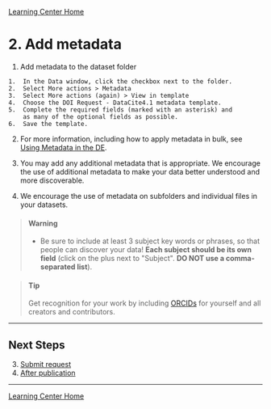 [Learning Center Home](http://learning.cyverse.org/)

# 2. Add metadata

1.   Add metadata to the dataset folder

    1.  In the Data window, click the checkbox next to the folder.    
    2.  Select More actions > Metadata
    3.  Select More actions (again) > View in template
    4.  Choose the DOI Request - DataCite4.1 metadata template.
    5.  Complete the required fields (marked with an asterisk) and
        as many of the optional fields as possible.
    6.  Save the template.

2.  For more information, including how to apply metadata in bulk, see [Using Metadata in the DE](https://cyverse.atlassian.net/wiki/spaces/DEmanual/overview).

3.  You may add any additional metadata that is appropriate. We
    encourage the use of additional metadata to make your data better
    understood and more discoverable.

4.  We encourage the use of metadata on subfolders and individual files
    in your datasets.


> #### Warning 
> - Be sure to include at least 3 subject key words or phrases, so that people can discover your data! **Each subject should be its own field** (click on the plus next to "Subject". **DO NOT use a comma-separated list**).

> #### Tip 
> Get recognition for your work by including [ORCIDs](https://orcid.org/) for yourself and all creators and contributors.

------------------------------------------------------------------------

## Next Steps

3. [Submit request](https://cyverse-learning-materials.github.io/DOI_request_quickstart/submit)
4. [After publication](https://cyverse-learning-materials.github.io/DOI_request_quickstart/after)

------------------------------------------------------------------------

[Learning Center Home](http://learning.cyverse.org/)